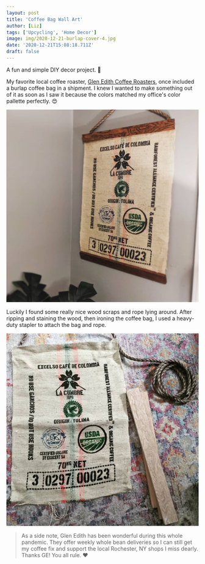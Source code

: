 ```yaml
---
layout: post
title: 'Coffee Bag Wall Art'
author: [Liz]
tags: ['Upcycling', 'Home Decor']
image: img/2020-12-21-burlap-cover-4.jpg
date: '2020-12-21T15:08:18.711Z'
draft: false
---
```


A fun and simple DIY decor project. 💅

My favorite local coffee roaster, <a href="https://www.glenedithcoffee.com" target="_blank">Glen Edith Coffee Roasters</a>, once included a burlap coffee bag in a shipment. I knew I wanted to make something out of it as soon as I saw it because the colors matched my office's color pallette perfectly. 😍

![The finished product](img/2020-12-21-coffee-bag-art.jpg)

Luckily I found some really nice wood scraps and rope lying around. After ripping and staining the wood, then ironing the coffee bag, I used a heavy-duty stapler to attach the bag and rope.

![Materials](img/2020-12-21-coffee-bag-materials.jpg)

> As a side note, Glen Edith has been wonderful during this whole pandemic. They offer weekly whole bean deliveries so I can still get my coffee fix and support the local Rochester, NY shops I miss dearly. Thanks GE! You all rule. ♥️
